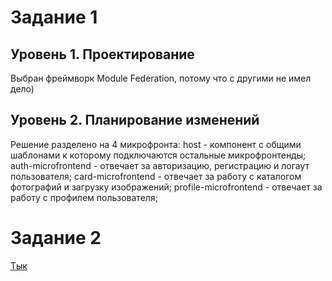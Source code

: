 # Задание 1

## Уровень 1. Проектирование
Выбран фреймворк Module Federation, потому что с другими не имел дело)


## Уровень 2. Планирование изменений

Решение разделено на 4 микрофронта:
host - компонент с общими шаблонами к которому подключаются остальные микрофронтенды;
auth-microfrontend - отвечает за авторизацию, регистрацию и логаут пользователя;
card-microfrontend - отвечает за работу с каталогом фотографий и загрузку изображений;
profile-microfrontend - отвечает за работу с профилем пользователя;


# Задание 2
[Тык](https://viewer.diagrams.net/?tags=%7B%7D&lightbox=1&highlight=0000ff&edit=_blank&layers=1&nav=1&title=task_2.drawio#R%3Cmxfile%3E%3Cdiagram%20name%3D%22DF%22%20id%3D%22BleSmaJVXqo2yb7Co1eL%22%3E7V1bd%2BM2kv41PmfmwTy4Xx7ttr3JTDqTTGd3MvsyR23Lbm1kyyOrb%2FPrF%2BAFAsGiBEq8yWYnR5ZIiJKAYn1Vhaqvzui7x2%2F%2FtZ49f3q%2Fupsvzwi6%2B3ZGr84IoQqZR3vge3YAU02yIw%2FrxV1%2BbHvgw%2BI%2F8%2Fxg%2FsaHz4u7%2BUt2LD%2B0Wa2Wm8Vz%2BeDt6ulpfrspXXG2Xq%2B%2BvpQO3a%2BW5U99nj3MSxeyBz7czpbzyrB%2FLO42n7Kjisjt8R%2Fmi4dPxSdjobMzj7NicH7hl0%2Bzu9VX7xC9PqPv1qvVJnv2%2BO3dfGknr5iX7H03NWfdF1vPnzYxb7j968eHxTv%2B70%2F%2F%2BvH3p8u%2F4fl%2Fs7%2Be6%2FzbfpktP%2Be%2FOP%2B2m%2B%2FFFKxXn5%2Fu5vYq6Ixefv202Mw%2FPM9u7dmvZtHNsU%2Bbx6V5hc3T%2B8Vy%2BW61XK3T99K72Vzd35rjL5v16o%2B5d0bcqvnHe3Om%2Bjvyn%2FZlvt7Mv3mH8t%2F1X%2FPV43yz%2Fm6G5Gc1yuc4l7JzKvIDX7drRpjOD37yFozgYugsl5QHd%2FntZJon%2BXzCc%2FvHr%2F%2B4uWL4%2Fi8335a%2F%2F%2FXXT7%2Fxl5tzvH9qH8zcPsdPgBPz2cflPJQkaGKMNOLyzBBEKzODOa9ODNPHTwsoclgIYGLE0nzu5XNpesS%2FP9ub4%2FJxtn5YPJ3RC3MWPX8LHjE1f6wYITNZm%2FOFkVU7j3bw%2Bfbc%2Feppc%2F5ltl7MzN%2Bnz4%2Fz9eI2G%2FS0Wj%2FOlsCo%2Bexlcz57Mc%2F3DJwtN%2FP102xj9RQ48A9zevH0kJ2dfd6svHOr583CqJvzl8V%2F6obcz2ebz%2Bv5%2Bct8szFj6j4l%2FTqbxeopaqD5%2B7x6WdjxNcPMLTvf3H6qO5uqansKs2KSl4un%2BXkhROG7brN73x5eP3z8E2Zn5F367uLvn71VnC0XD%2Fn3etnM1pv0VCEP9mLL2ctLSUiesT9APOR%2FU7H6uA6PGMl93h6rVXi4scK7uZHy8qai8J5WT%2Bbtl7P1bQ5xlIKqb6ci2a8PHcrG3eOUdXaP89p73EoPeJuHYqVysapb1UVx4O%2FzmUF%2BcvPDb%2B9%2FMn%2FeffjgLfMCWPrsK9SsvpW%2F8hLnwnh1a5Zpblbz0q6EvWkv8hOPi7s7%2B3ZQVsrS5KwAlP%2FiXB4ILV7n3wTA9yOFIz9LdEU4lO5R%2F2vVrckxx3d8LiGTQwtJZ8ICyupLjqD2%2Feu5ETr%2F9Woz23ivjUk791%2FP7xb%2By%2BXq9g%2F3Vcv4jFsybzgpg7hALNK8YagF6%2BbHD1%2F%2F7%2B8vP%2F1%2Bxb6v%2Fnb7%2FvdfPiz%2BeR6xil1bN0TKwO7jqmr3cQpoPmeVHzMvv%2F1HzK7%2Fm72fPb3%2FPrsl6%2BeLfz%2BdY0SayHcEwmxBg1el%2Ff7%2BntyCBvad%2BCi4ACVw54JGiyWW1bnGqt%2B5ppW5%2Fu3z%2BuPql9n3E9LrRy6Hj%2FJSdqPJwa8Y4Tt2rgIUCVUAAVQALJYtWD81YolOUwXommXZKXO9T27Vr74xntp7Y2Gf%2FE0fvwCF%2FFdkHTPcowrAEZLevQ7ggQ5gQPiHYwaIKetOTNlp6gC3og2VQM%2BzC%2FiX5i68uLGPl1fpI0sfefp4cWbmUOHkFRgGhy0Q5pB30IJamP38Sdxcf%2F70VS9fflPra%2FoD%2F8s5Jt0hIO3ZgQvvNG7%2Fg%2B60mxth%2FrkzxXZBsc7eyOxfO84hccqu0H5YVrUfhZZfStzR%2BouI5S%2FPEikvt7lrnu24x28Pdl8puV%2Buvt5%2Bmq03yZ1d2tlL3M13Yo4%2B4ay8llRXl9IsOKBq2%2FDz4XANrGnNF9vq2Hfpo%2FJ0r8r0bfpI0sdsPCqOmOfX%2BfGKYORr%2F%2FlxeXG7Wfn696fZx%2FnyFxe2vvq42mxWj4CC3qwC%2FbH6vLHR6XdumxBVhKWFBTTGaXkBgfUTQDjCGW3tLx%2B02RJM%2BPzp7sJulVrEs3F1uzPiz115mu5mL5%2FcCzNV6%2B%2B%2F2%2BlMtHAH%2FpkeQCnEpQeuvuUznr367r%2F6Zb5emN9qcTY9WLsML6vP69t5hKhuZuuH%2BWbHQMxzw2R%2BV%2Bz%2BRpg4gAYtjq3ny9lm8WVe%2Br7QWuaf8MtqkQbBC7Fxe2K52PDQcsp%2Be%2F62rUhAVyJlAZQBxmeTU7mSEQBrGrlhz3bAS0X83NQcsTcAeMf%2FuPj5hMyy5gHcEKIFquoF1esmLOBF%2F%2FTGFoEMvwjV8OWRyvn28%2FqLs1GccsYJQoFytqGDNpWzr3N3uwQj0bkUh5FDl3PUVOlSpEMTnB%2BpdPd8563UZZdoWUFDoYvDEzQIrk%2FQ2J6bEjTaS9DoOA8jO5VpdHsm1%2B1HJGhE5wSQSk4Aup%2Fdlt%2Fzw3z5ZW7XDPg867ncFN5H5r84f4QU8SLnrYhKHOnK83TMPZ4Nyy54WXFwuHcRVJt%2BEJGQYlVm6vocCsW%2B52vVeK5ozMX55Rm%2FinCF9gDY0UFclGBNy0YwbkXPB1oe6wDNV%2Ff35m7sxtCFkmCOgvf5t8WmBOjmdYbnlPD89RbO7Yvv3osQzGFjASVC%2BbZCyXho3ZHbbSv4VsXuMPtIrIpKKipT4kCjgoRJreE2eltGRfhBCvdhY9QngR4BBmUt7%2FQ49%2FT4dTkylalsp%2F2VF7F6l%2Br36mA3gOZnW4GBk1H5hVIbr8o3VqUO7HEUXKRLrS97curKDh2nb92hoxUH%2F1CHjsggDs%2B70r3hdyasFwcPSt5rWfm2a2Jfexd5Vx5sjtsPnz1aH%2BTp48tz2aqGjO27xZcWPZDt727LEyh9v5MBhkLvjRkYCodla1P1CAwR%2BXIHugMlVwBj2ZorQDALfQE5%2BQKRvoAINgMJOtAXILqo3tju8R%2B7rVP3SSGIKrTnq1XSD3gfEAYmnmUK9OV59gSq8v1hqw4wQVe3xYWHcMrDwmsPI1HFEamDF3ymcQ4ve4Elm5qTQ5a6tMgRIYsKPA4eGIwd4kqReteJNcdTabsIcjicQEvvyEVZuM3zm%2BTHK7vwo6i88vYXsd1fXFpRv5zd%2FvGQjgsq9YKMrUtl%2F9sFZA2yfFRYtkKrG5Ful7xUr9dVkg%2BcrzcSGUrfvC8GM0lZpcwvBGZIykS%2FUgaVxLcrZSXX8zKHz62UgRDrHLR8%2FKvRWsZY55K3pbXCeDQegUCR7gUqUE%2FuuZzEJKom05nqA4oJlGfTm5h4%2BEW9ANa7fNAkQhVNw0YoQpORfWLmT6CH%2BPA2dnfpAGd%2B%2FI8RfdZW%2FE9RF%2B4r4n%2F8rKv4HzxthTI4vfhfuIvEDs3qpqT4afmVQs6q1lIBVPkb9xPLE1BgvM0QnK9Ab8oBt2x7f9r5jwjDkdZ2%2Fs%2BNkmLFfpED%2BVZuunNVDu%2Bdh5foMBBHoJ3%2FyUYYrY1grNZggwayM3s2Errcmp8CcYNYojQwA4CiwM68Gbg8t5p8hyvLY66zeK6ts%2FVX7eU5K6m8X3yz0x8uRA1BXhtTK8PCC6hellZntjjW%2Fv1Lq%2FcvYOWPf2opDjavzwkQ7ut5bqt2Iu1rbu%2FvpWyLrrYitkDBfr8zWzgq3syyU5Taysy6Xzbc1FZjj%2FwUp5bSkGVneIXAIorbJ5oJQLcHFsk5A0phXeVMiaigDcqQmpr8%2Bi3oQ6oOJ1roUVUddsDqvDvPy%2Fss505AwoD2sAxHe12scqFqaeJvi0cjDQT9PP9qHv%2B%2BekzTsXp19WtywXonynYuFsCjdKUFzFjW3CAIczAZYGu5wHG5MUBniq4%2BC2JSdJOimxRdX%2FGot6YKg2gnB4w%2BF%2BTvSRWSSRWetCo8rBVInzqyLjhe%2BRKHKc%2FeVdib0FUUBxvR5xTaminKfHtSVvVZZJOympTV61dWoWP5RlURAZqM9K2KgGxEu7JVugt%2FNX2Ki8iKM%2BSlrQYi4d7uRMIvW7ZpNz69xqX3Ntb8e0jv1I03%2BCL%2FfnG10%2F3uOLcgfDhklsNgY0Mg6N5dhgIHslxyK8alQvGKqARS4OVWlXKorj0BYd6lfLKAi%2FwilUj%2FKfMGB74ZxoCS6Zc5GMeQeB9BHVw7bSNJ38QoTIY0V04Y3f53YDU3JppXLly%2BVEv5nAaVqj8hEIxOEjrr3foQI5Sn3gNijyOTMndARqY%2BYMgAv2b%2BddBByup1A5QIJWx4hBIRtLpHNJ%2BIbgiB33H57uoMaggRv6x20W5mj4ulneAttWV5NclZfY%2BJcDu6jVUXlSIvYNUFpJwrnEwtLjtsFG8rQrNbM%2BB9uyzUypVnofhNY0jFTr3yHrMj%2BgzIBM8%2BUXufxXbaL6%2BIaxtLGmZ3c1URENcdvm22bbA8pEY6Liruic8sBeSTnLCVqXlAf8REtYdjZ1ZmTdFOp0amV8okSamUCSWIHkRrGurd2oXxS5t2SeRY7F2tApIhFrLeRVu4WonE7jcV%2F0ioDETCFNLFv6Jr5RA9Ki7%2F9%2FIvvz7xS%2F5eLsX79cX7l3%2BtXFPlAbvaYRHGnTCwX0cREHeiLahQcFrACHjcvOyc5sMnq4%2BpgK0NGVHNeUx0MzAeg3qFyAnmdfzco5rJmCzOP7KQfqqBQbQMzN%2Bb9J85%2FrCe3S3m23NFwUeYKZsPB2fbQQo6HO0rtpy%2F9IApX5hj9iMrWb%2Bp5puvr7%2FMs8o%2BKJd19vWFJQ%2Fz2TrClDhWeLYcISWVhXFFYWGgQTGWnYkWHKvUfmzAj5lTID65HRMXsd6%2B96bwCsDoQYyTUM0U7zdCUHdTdSZBZRY1lvCKABGo3XAbsQTwF0CBrMENAYDKoGc7IKK3bRM7gBw9VwOiF1SwOTo7gNXM8KhmMoIfd7IDBrAD4oVnrHaAAqIMneyXV9klmBdZKvjoThvUG4uD2gvqLnbbC6gf7sV2AOrDgXiEA9sExI9vBTUc9KiIgM%2FwIF7HvzKqmYywmCcQHwDE44VntCAO6O0tiPub%2Fi6RIMgWqKYTVLMevUudNkw3XvCCR7zoPV9dbmi9O0Ppw33M1lCahGlZY4jBR0RLm8B2nTV3ErAdISPDw7aomeFRzWSEMTjB9gCwHS88o4VtQGEdC9tett%2FWr6ZFCD9LuDtp8G687GXWQ9DHpqRH9D7cuewQvYcPnEf0hmwC3sczcg4IORFzMTx41zW1G9VMRmxBTOA9AHjHC89owRvYk7lyxT7XHniz%2BqB4ZBHZSQN246UOeWkgxC7G9ILYh%2FuVHSD2cAgdoUubIHSdIXcKCF0UD40boVXNDI9qJiP2FyaEHgCh44VnrAitCYjQYQvugwurwQy2t4DojUUjBtFFnxF0AohG75DOghsGYOjuTBnXVJxEWDqDw5pbu3HAWs1MRrjwjWHN%2FHdjv8QEawfDWgPhcbAWdEXuD9ZqRAuwwy2sXVfSrPzsLdfGc0ftuF%2B%2B7Y5kl3W149fesEq7bTV03XYdsvWkb%2FKz5QJPEO1kR2Xf8EbmGBzYEO0IwD%2Ffs5Kmp%2BDFsXFtktbMZBde3AR3R8NdA%2BEZ3ourEa16Lw4EuuvKJinynLdjaFN86PPpTFDFzeubwaAPGGwgSrtqlFCviVKHbyp2B3x4eD8PbMc3OuAb1wZjzUx2scE4Ad%2FxwHdKG4w1ogVvMHbesvWNw1xjwSkTxwhAaiCN1BnkHb5L1x3kDe%2FqgU3qR4d449qwq5nJLvJhJ8Q7HvFOacOuRrTgfNicCdPnvSyjUIMq1GsPAwNSTbepF3BbRPKAv1Y8bC5WZdVfkSkCdULsDg8jSuf7dwFHAIinUNfpFm%2FUgAgEqCZAHAEgxgvPaAERrutsOfbpvD3lHbnOMY4UBE9dOZH6NYJmvOjtipWKPoESbDLbO1BW2JMBoMSiT%2FWOT4LFCNUswb496uFgE0cYZhNsDpD42ViUiConPAwPmzCnkXZg6BDs2oMmVfbwwh5PBbLVpL7oDDaF5ywGBOhvO67aQKx2QWJX7RLg7zwCsuOK73gO9BPoW3WfBMFvPAn8gDPZBcHvBILHg2DzHsJj8x0xsMdvZvQic9RkgVnVRmMTtHWnafKz5W4CwyeIgs2mhwa6MdRDRPgowwMdqVmC2qk%2Bp4DE9Y18EeGGCfkGQL7G0jQ%2B5APM9pa3ESOR0sVFrxsiZfaW14eU8cI1hBP444ev%2F%2Ff3l59%2Bv2LfV3%2B7ff%2F7Lx8W%2FxxDwxuiWOADMiAu6toL9sRJHmEzHION9%2FdzcXtbEThz5k7qjwiBUrdzBRuXq%2FqTC7WX6nByI4iYu0bHdHitcfLq0bEdUXJ6aSxF8bKm2V%2BP4DgsrrW%2B0ju9uI5oasCvPAYnroJUFGp62y9SQYnU40Sqxrb38EgVU0M5IVX%2FSNXcjRsbUkE1pVdV%2Bha3l0cqThXzsOs1YlQr3lS%2FGDWCBiNE8RCjRqBGT8abOqhvZt%2BzOblPowSl5m0zydhAqcZ96r8aHUQw9%2BkiP34SOBYvFjsry%2FvEsTG04Kj4WmR4X4t2nBrSHo417tU2AiNhBNkiE6y1IErj87VqukG34mvF1Ny9LkCLF4id7Zz7BLQxdKXglbLxqsrFRbaNPyusK5WrIUdCLK3EPZcmR%2Fz788oefZytHxZGyGzhDHr%2BFjxiav5YKUJWbM8XRtLsLNrB59tzVujOv8zWi5n5%2B%2FT5cb5e3GaDnlbrx9kSGDWfvWzOZy%2Fm%2BZ6Bs6W5J55mm%2FlLzcA%2FzOnF00N2dvZ5s%2FLOrZ7T%2B%2Bj8ZfGfuiH389nm83p%2B%2FjLfbMyYuk9Jv46Fg6iB5u%2Bzgw9wmAGjDPbgs%2BkdbE9hVkyyxcXzQobCd91mqGYPrx8%2B%2Fsm2f3uXvrv4%2B2dvFXN9c5HKw2y9SU8V8mAvtpy9vJSE5Bn7A8RD%2FjcVq4%2Fr8IgR3OftsRZtqZsbKS9rt%2FRn69tc8%2FEGVlV8a72C9DbuDi88%2BvbvcMiSzybeyg54k4dCpXKhqlvTRXHAGEGbh%2FX8w68%2FeYu7ABY8%2B%2BiaNe8W8ox1dLf66tmKuRSQIimksLdw6yJREKpUraGi2UbbSv%2Fuy2%2F8w5cfHn56%2FkU%2F3fzPrz%2Bjp%2F89h2gIYCwE3JCbG4Rq3JD2WiSrgFBbQ6mSFAJK3IL9AE9a25Rinv4B3EBu%2F4PnX5h%2F7sw%2F8gmBjbfdy9%2BscKDn6YaqEpupLULr1NaVa2PjW%2Fh%2ByCqLQoFlVLScJJCSAttHDtn52Ru1Fxhj3tsvxqER9zsBx8pR0akuiOegBCGKkNA6e8RU8GrvWYKAelglEmNtaiWKx47kEOsYOqDSrUjKKxV64%2FfL1dfbT8aOSu5mRiPOXuIW6XH1JVef9tV6buTcf73azDbe67v5cu6%2Fnt8t%2FJfL1e0fLoxRVs5wWKAlAQiqnyHeLMceWQoM8K70DBTvnhygyQHqzgHK4es%2Bu9e3435bPJo1I%2Bjn%2BVfz%2BPfVo1lqGLr2YpILMIFFvXWYlHdAT9LA2JV3WkGRrern%2Bel16cg6cOvY7fuI7%2B7uEWQ7YSSpnveIcK50oBT2YlUFR7rCL3CneNJvk357u%2Frtx6u3qJlw0BGZEsD2Yi5O34tyIpgcFYnIPeFK2C8%2FfuxcNo9blKdYAkGLrooQa%2BY3Ik%2Boz%2FrOPVIwDiaDmi8ZkRHR6d703fx%2B9jnVT29zZ%2Fpo2XFpJaR0l%2Fa4N13zE4AIw1WjRsuRcaqgVDMSM7Mt7EEDUkeWarYmOSW5AXONi37sbW9pwz8B6pT2euATAxZKz0p%2FbPwIe8Rg1Pg5dB3NhJ9Hys5o8ROuo7moJiv7vOb%2Bbk9M3eeEsd1qpmiMJaxPjMU6usXWSWLs4D4q1iPjn90jBiPGWKyHppydMPZI2RkrxiLAervKyPYCdN3RgXnCzw61zkh91Jh6mf3wWZ2v9pKySVAtKzgAiWDyk%2B5s0iIS9E4j14zGJ0cOON2QiTdArllRAJmrvOxIqiVPOU2sgQiUb%2BTahoNgQlhn3KHx2bJHzkdzWz5Q9kPTiYqR7TbtXs5xGPLwRA691zRxhx4rO86QF6V7dGjuUAHvNWm%2FN0Q10Qu05uvRCqh6vPaGvfM%2BC4y5uU%2B%2FLJI8Ttmyb0mSWFnXQ4a9BnI3OoPF%2BNSNgWFRVTs09qzN27bmu4DFkeVgwBMZEYqdwlt9g%2BJJZWDAcgVEoBsHtyY47Ef7FDWU%2B%2BEQqqnszks8nDCnXzh0hJaDqXHediVlJ25iPMXFcBMZsXM2uYkDuInN%2BXJCNxHIze4TETmwkWjdRL94FXu4uIPtLRIXiQeQfkaGee6YdzzInNC0XfkrSR%2BQc9FVtyYY%2B6LTGofGUlkNTve75U%2BBG3VILN29nuPAUvA7MmCDe8LS4ZMnGsjO8CFXWLIiaL79xvQX%2B5HzpCGrpWUO4qGVNVYQyVJ3WYKQ%2Bsg2bV%2BebaEjsIVcrtGc%2FQlltZnBn7xQM6tNnT0ult%2BztzyunlYv2bIBZaKoVKYLFnhmp7IVz8pH89WHSjt5ugj2ln6%2Fupsv7YHr9Oh6ZUa6V8Vs8XS%2BzJEr%2B9yCKrcTws0k7xuL3dhCag66DNleJlsTd8Y%2B2JUxB2wJNC%2BWphiQ%2FXh7Ni%2BFNk8v0nFpCTTwNy18tm9IX%2FmF0e6t5%2BUxYIG0G5wX8sKjvULpuDd4BdO731AUTrtRaWV0eUxQQL1raKWQOuLrlguq436fK6zePbwosN4zyt5BbkhabO0G%2BAXXtVfJbmp3uii%2B5vZm5lkB9vb5nwOpye5T9%2BbsXi2GbOUy%2B6C0KLsqtM%2B4Otjexe55LvpZIgnPC7Wr18nLtXlesM1dyfaOi1%2FZO9TmrGXPLJspv7Lfx7pZ%2BTHinl2UxqV3d%2Fbyqu7E9nq0fJX0mHDHlHt2vb1o4v96%2B%2FymmAJoetIBz%2BFZclbVF86%2BtgdwOtTDVHsw1av2eArQ22Fb86%2B4VlEhbs%2F6cOrO398TgVDwfXLQjFGh7pTTnltk5RZbtyMZYdvrfN%2BekIIk1DuVYe72fdz7%2BO3dkmtl79xsK70eEFcVfPrSaXn%2FYBl78nEVkHKpUxkQ16ROvVEKp%2BbJWQGFE4UobDVge2HRgvEFMlwqaH91ojiZKE72WcADUpzsiIqmHCV5gFP77XR9J%2FFV0i0dkCkakJowiNSkCNq1TWkCK6OJT25SRq9MGb0GwqTmuiXg6of6fCogjtidZoEqaSbNMmmWE9YsqY3jU03K8pbtZONYRzxQRAAXOoZaqbShicD9ZZAzdxz7swH9Zp8MMqDSPoVUJ7ec49iehcFv%2FzxOu7P9Zzo1EJ3hd2fh9ihVwbLABeUcbZObkJdSJDzf3NGRqrNtr0u%2F5H0v70zOUVq83aewkR5%2BBl8pyG8qLnjS28QtyRsvxweG55NBI%2BisiWnQn%2B9c6kRrLhjSiAha7cEAVmRzjRPCwne1PmWatAyi7VfDjzCyvxW06FZVpdUkWutoOejqbtnRnq6%2FynynXalHNyI8gLj2HBWne0%2B4Yr%2BJ6BTZOKqqV6EqfY0SgrQ0EpY9duWixHRrauKi1E%2FJ0Qxc1N52lGqFueJCi%2BpMgqY2Y%2BZtClnXT2GpGTl%2BJsFU8M47HrdTrtEePVd%2FEzuCbseTU3OULNU5NSTxJcgVZvtODk04lWj7P6As68Z0IIpwe%2BQGFNTRIPn6nJLm8lIuXuQJRpwzpLQ0oCgAwhuMofILlhiJ0FRT2wGNteEhwz%2Bv5WqM7qCUqAxKsUaIKIOkkZX%2FvWn8mCKD4aG0vWqN%2FiYWyLGfoHQEUHp89capQWkh5N2yUb9luG0sU43hVgC7ab3BbURF3zjgNkNbRhhnVJqJ0WND25Ogo9M1qzNmtJ3o6caJtvGy9GrQtobPzlEU%2BLt1jrTgGto487E16G9a5aWW3ntvyvt3PqtBkdry1iG7sWA2hWzCgH2JviCbRrh144BsmgabpeKSCMxk8T3HgyynQJXnlvuUIHto6rwJso%2BVpVcD2TDbnvZZhar9xS899zlICXWZNj6muzdee6QKjXZy0SsE4ubiVqZZiPCdQda9voD4ZHZ9SQrEjGCBEbJVs8Pt%2BoJpcTEzOTwQj3rTF57XKZF1nDh8wJ5v2K10tDgMS2INxV%2B7MOxca78SpKE%2F%2FGrBOF7m4v1gRAaE3xHvFJd7yuA0dq2FlGY6NBPAzTooTOCR0frtXu7TgV8SEamZ4HcA%2BD1gn%2Fi04ZcAGQuTF9wT8MZL2%2BiA98uSo389%2FPuH88tfnsmP%2F%2FrrT5%2Fkv85xPQPOxD44sQ9O7IMT%2B%2BDZxD54NrEPTuyDE%2FvgidYowqw8jOwpXIW5CIsWzx2U95JaU2xi6ZlYesbI0qMj05LGRr2zozt8W9oGk0DdgBXvvrpBgLrpjognouxhHPuddC%2FBQK%2BdszA7iQBrHeFD8wBrdzNZQOkUUh1ZSDVeeIan5qkRrZoYqYuLBoUzPmnPhRfnrFL0uA1JP4%2FXj51eAZeaYqcHidX%2BTp0u%2B6VtBh44WNq26m%2BfTsZg7WZmdOQ61yDVtWm8CpgGpowAiNspB7ZEHKdy6ysB7sYNw%2B6CCpJt1xsQbTsEhve4Hie7SydSI6zdpjk3wqEUEqQkQ1yjBCGmNMfpI6ne2uaGZ0xKgbFmiGgFtKjHiCecmFE8fzxe3MAtt6lIuGdLpQOBNHoLJ1oah1oTTiXFZX43TIhOEJcKaa2o0rIikDyRUgkjqkwioRjkrtUMaX8LOKI%2BcZLHE5dHQROlJMZWuVFatX3GJI8TH9Hrl0etEokFIxwTJGU1DjMmeYww1Cd5PG15pJQllHMjklwJ4%2FBXGXtGJJAU2tuZBPLUBJIlThopKxiFnUAahwcrjgjDnHGlxy2QEdSMk0CetkAyxBKjPinFklBE5FhMyJoNpMNLAFpjtyZaBLt2Cgp1ARw%2Fso1QV83ExM4LECmk5iajFLr18gjifrHcs1qHz3kvUwpGD9umChgijNtwWWrzk2mCpTD3NlfKLIO5y4ENVnB1sEjSd2iG7RVa2CUE1wqqJh2Sxtvt87hU%2BqZbSaho8uA%2FcR%2Ftt2JwX0lVmGOCq51mUPloGXYZAwmXBpoUJkIpA1IAeyeRidSMC6wp5RRq3KBaUDeznz%2BJm%2BvPn77q5ctvan1Nf%2BB%2FOceFfmlN4cTZV7szCfpM6utRFHAiKGZYa6q5FFqWtx0wlYlgQismpdZEFDl3JUkRiaRGvSFMkGK8sONLG1s4KfRepjlbqPWpEZ1WIr2vzJYG5dkX%2Frv5%2FezzctOr5FFkNAyimkhjkTOHo84Y11ZkEKMCUcY5kP%2FVUYIEKFdQd4yrgGqUlnBwW4%2B9t4XRjZfO4NoNOfwC2Un97dPsUoNCV6P0h1eqSFmiEBXWtzRajnIVOpckMQpQaCSEMQahaIetlFbGMTVqUhm7UlJAwClOfOuzOxoriFv3KAhuhLXjwT%2BV2vtUC86YGaiq25xD4R%2B8bENvdG6RZApS9YiWmlnn0uKkUFhgiC2qz3xCiLa2lP5%2BvFd4aqjXo0qjiWQiTTFjmhsXLlRpMrG6CBFGrGFfpcMyeizhjCoDVUxwwgfFoUFbIo0Gh%2ByEm6k2hoPSkksCpNuMC4eGTnCYcGgIHCKMJkYbUGMDk1TDAMqlVxyCmy3pm3Ks0NFl%2BQweO6g%2FUNlhc4P1BEgHuEaEyn02Nra5hoha0hmWXWpISIrYeHsLkGTcVT80OHJAGjrDaQKkQQBJ01IYEYi69IlHUAWfxSOfRerSQxxW7%2FlUu5BfVGDLFVJh75QfVbwp12QhjwgrqNJSE7QdAm1K7Iv6EeNsaW20q1Ica2Gu0w%2B0gSVn8bkTx87oAVXO8J5lsS1PVGLnhiAk09t93HBUYOmoi6KdNDQrih7VPE%2Fx0BEWTDcQrG2iWYIk4cgWdyhZZNW58umkpB5xf7uFsNTVhD%2BPr6ZGEFXltbf96NomvbFNxc4kz%2B7%2FGFTZxkNlSfQYjMylfkkoKbmuPQE8CMg6Ipw6UoDXwRwBAL83Zck6C56awLIFDQDOSzGtO3HnbTKRORGMvwXNPagYZkgZ6xhzBVDCaiM8ghr5EZw4QuJdK6%2BOX3i48hmKM0ykZBMpmbeKYyMlO95UeJd42VDlC42OywwjSTVsMrSkr7DUieSKIoW5RLoSOEW4lEMOGKt2t49JRoktjhKaALarSqTvQLGO9BnIOTXps0mfvXJ99uPVm9RcWCQUG09HSsGZ0EE0U%2FLEWFrMeDRSCCQZ0PiBkIRgJoWlh2bGEYdIaKzqYsaJRwwjqoXsioWG13P1T7pr0l2vVnelF8qiSe%2BKSM4b1GXGJ6Q2ViuIolpJHVhhWaqKZ0MBykwkythWWHJCLGvCkHZYfV3fpMsmXfaqddmF2wbPNJqLlbut8req42zcuBScDjhfWLYp6rQckFkljDOqUaEogb26vjScmDzNScO9UQ2nUZHu47JLeVFP%2Fwa1mkoUU5oZH1JhWxEXlNLZYL%2B3hyMAy42hRCNNjULkSmNCgb2g3vQalC466bVJr70FvcYqg7KcRF%2FNoYal02gXg8crVoucJDZoppGgjDFc9J747s5qQJ2VuN9xwvxsRagpa19KcdomnZTiG1WKF0HnYKft6Ns1%2BRhJLJfcNsOvHKvjLMH%2BlimQxs9EIhSRLgEIyvfrSbnJyZOdlNtbVW5XXmSOFxmtgUHnd%2B658i5aZcTJ%2Bgb5xuOkG1VZNxKS%2BCE%2BIDkOk0QWrrQllxnQ7pNQY5BJNU6q8Q2oRu1n7r%2FzgnzOJQ7e6QawitZ8k4pQ8wQLgV1RcthDDyVCVnO7S5qQJ4JyzYvL1GWn9KEJpw3dSRO%2BVU2Iyoahi%2BuVOaHeoIrbkzqMhU5YyRMGHGGWuBChkqKohRtCx4EsQJOOOx0d9zpVWX6Rl2d7dj8futPs4YX%2B8o%2FfPGWUXa6io96O6uIqMdrG3KUUc0ZRWXMRW%2FOAidZcGV%2BWEoAJgepEcI2MdcYkt9VeNYqr5dRhuPduBF3MOOskNdCAI6Iiv42u5SAG4LabR3TS%2Fl3XrM7RTAfdzSvkPwTzOjUkGqAZfLwoRXIbVE28jrgMYDkD0leuXB8QWjLY%2FZDGdkMf1XsHWYWgG%2BAOpjFfXeyTlVp%2B1DkNO4iLWiFEQCdJ8teZ0PKE7EhGAILQRCaUYdsomChkkBtQlbbDtf%2BvBbcEbksfQQoz%2Bn5GzRuMy6BXly1vADKCqQD2BzinSdEDof31AOhSGtrorfQskmU1456XNUSdxT%2BoUuhCXhRRgbxUTUt7W0vAULe%2BAGXGPDWWPGe8hSZ4MNHOyNmhD7hJVTmFnyBmm0JQhKhEZkWq1gAtdG%2BgS6Wx5hQXxiXDiPAWdCm8AhPR87h4NZt3xUQiyLbBNOGWbkUbR9y64xWRYwkVSNr06uyxKn%2FwiPalD%2BZ3zhX%2Btae9%2FRKiKqfzXuWPTsno60Qv6bLxYBzehGFN02gMwQgqLSrItnzBIDQRDBmXRwijlATtSi8pKNHgdSEDlYnlDcVcaEU1RUAjykGhQZEJGl4bNNgsS2rbUzHJhEBAO8DRYIOqadnmsMGY%2Fr5L4GNDHff%2FhBP7tZQOJAYn2FbQc8Ip1ZoA4SwCOJy94QTke544TgT3rMQJKnS95lKPDicinLgJJ0aOEyoJrBObyEAZoVohqwWqdJ3jAQrAhQ2zXZgXEnaBYQcdwnMxJug43MXAgQixRPjYUUUOTgZEjogNuFNDjnJGJUUs0RxxLgizq0FHhxwRnXgm5Bg5csgAOSg2N3DVr7DMdFBGyPZw%2B%2BIFJIFcOZpTX3f72dx6goFWPQhqI03aOpuSYWF0ERBpMhoHsB%2F6QgIN1fu9LiSwuVmEaI0pS626at7psEhQkLuFNpzfayGz5HDF5ZfeXmCQk0C8zkgx968ZPPRO4PjuX0YT2wHJNkcSkjBazfwb1I7TbWcDjODuLW%2FcUkkSiTVDQkimbarR2O7eiCDMZMeN246T5f0hqnBCAY%2FN5ggDVtz2cPvCBYSXWoAG5pl8UPu%2BydiL8%2FnL%2FRqpFDYJ3HI4YCUEA4KVWACqqi%2BwkBEe56mBRcAZKVFCEFKCE8GlQBjIEBs242Tq5HryYBFsKxohTJRQ2nZuJIhIXM0fHU%2B0GG7heuHTmbGy0g%2B6vYH50FOwoBVTF0uaSGa8DS0Fx4xgyNkAyjQ6wA8w0dr9xOZ1RXWT07yAKMzlYRioGQJ1fAvFLLCNdgpFQg3Ec7iJHLoq6G2BY%2FuSU0BkkTzVfxUQLFdwFVA7HU0L74sg711BYH1Hak7ma7k4XbUE6Dr%2FuNIb%2FS%2FwikC2M4ksB4RZUo0hEQYW9XSEpDQCMvpHUh6JpKyFaYHL9QaNZkZKn1u745G0u4kcOiY51dceKzsOS0OiqMTAK%2BK4eBy6wraDAGWAgKgC0OUS2a2jSuMw0RXDvTpkbC5fIkhgsFlLnCrmHqtIWeRNhwE0oW2j4vxRHC9vNVwU9eTbtfWWZbKX2Z9QRvIS%2FMkZXzIum9njYvk9e8vj6mn1kq0sQJ2FSrQ%2BIFNMdioTioyHJhcQiN6Fp%2Btk1c371d18aQ9cp0fXKzPSvSpmi6fzZY5c2ecW8rmdEG4med9Y7MYWgnXQZcj2MtmauDP2wa6MOWApk3ixNMWA7Mfbszl1knl6kY5LKZOAvylRkn1D%2BsonUnJvPS%2BPAQmV3OCcEQge7RErxb3BI1ja%2FYaCaMmNSpmUymMCwqVdQyvESxFft0zAFPf7HBHT7uEFIdOeUfYOckNSmiI3wGduqr1KdlO70wWLE7c3M8%2BYnLbP%2FxxITXafujdn92oxZCuX2Qel7E5VoX3G1cH2LnbPc9HPSJR4zvhUvU7O%2B8Rz5ifuuJ92XPzK3qE2XpI9s24ev7Lfx%2FqF%2BTHinl2UxqV3d%2Fbyqu7E9nq0fJX0mHDHlHt2vb1o4v96%2B%2FymmAJoetIBz%2BFZclbVF872twdwOtSDXXsw1av2eIrh22Fb07S4VsE2Zc%2F6iOvO398TgVDwfXJcjVGh7pTTnlvw5RZ%2BtyMZYdvrfN%2BekIIk1DuVgfD2fdz7%2BO3dkmtl79xsK70eEFcVfPrSaXn%2FYBl78nEVkIrjFijzRZCywRVa3PfL1dfbT%2BbmTO5mxrOdvcTZWo%2BrL7kbbF%2Bt50bZ%2BK9Xm9nGe21%2Bwdx%2FPb9b%2BC%2BXq9s%2FnKtSdrJh0%2F8AtgJWdsU5qrriuMgwL9n1vAUXEja0QBaxif%2FwdPgP3yDHa73fNzpOQ8ef04r%2BUIH%2BUID%2BQID%2BKD6rffVRaLRpM%2Bd0Mx3CtDggQNxtZUONaI0hek6JTrTm3GYLKsSDVDCJ7FlJNBOKaw3RG1CRCIkFs6VjiDEJZIVQnHClqcRaISEFpS2QWIFRvGICx5oZtkcOmkXig4kHpLe%2FeQfi9Fe7KWCqyZzSO3XjJeYEMVHXe8EPwd5425KXxWN2nWDD09r3s0e7zE8fX54hnBxx%2BLQHCSv63SSUK4JUqhmYKNJ1Cg2aCMY0kZwKI2RaaSC8SlCSv90qFohdgCWWitiWJSiCCRctSGfNz49IyBha0TJ7Vghk%2B6wxl3kwWkU7cs63PXJwuoq2hmvr4D6uYAZGVQH72fTHK%2BA3oHDjJa04W9KWNCjDj1G4TCaUqK3aBuS0R5UbkaM%2FtMrVKDHItr1vR6Nya6a0bTp8t0aHz%2FRY1eTIK0T2LPDJwhMFgiV5FkWWOYE8jnBUZgCOyZzw%2B%2FNOmDWc%2BH0rUIkIJXgmfYq4jP0GoCVJkulmicwXAEnIesMsDoX6ppQM%2B3OnlIwpJWNKyZhSMqaUjCklY0rJOKWUDFakYORGmUvRGDAlo2Czn1IyppSMU0nJaOoy3rzyVA0WpHpphBOA06jnbA2ILbAsAv10MbrxJKTayUx4z3WtnAwacWhBRDKrzxMRo4yB5kXQ1mAbBYuwgGgIeo65%2B9pvO9bG1LsZdOVWQCYVpcC9ydso5quZezKCmzOo5vIDjGVOkFd7W5KgXhYTgHqis9sSrPeKKZjterdoW8bq5iW2kLgzJgkRseUzeCGxW7wRU3IUGYBTFueYyogbSM5IKTkkYE5YJKLlZDe0pSQEtrrq8aidrrmZN3I6G1jdSU9JdiD6DKyg7dOuYI%2BMEvYYULTTr7Yusg1HDXvkBGCPD93VZ%2BLPOFZ2avkzhgU%2BXtOvh5WZMhz87cj02At%2FxMNB300LKK4uvctOoNma5JW5HatUjqToE9IPZEZotP4hkw4OmSLCwRkeMnnNEowIMkVEgHCCzAEgM152RgqZhZ4MIXM31eLkMbYIfo1lqEyRDfDgayglvDO6RUCCRgB%2BfYZJYfK2E8A%2Bt3bjwD44bX6CvjFCXwPRGR764LoAGPl8lHL1amnyfrOdulcHVM1XvFzaBIU2NaRJutrrjUGqKVsvYm%2BWA3uzuBhUyqlBLTTbAG9esMHrlK03Zet5qziybL2LWuBIUuApysG2LtGOHjBjS%2BPDSFINg0lzhUPDRCEOkeMU9kPbSXywvoHYGiZ9M%2Bmbk9Q3P169dg0ScLZhQaoaREJkBJ0pkInxcVIgr0aBpAbLtRfV9T3lN2iwkNBg0YDBgoDoRocckSPYlNxDdiJESuSnlcRYmkHVfdxR8UvFsG6OkMDjsP3NERF4sJo9qt0EHpfQrhUqGmhGkHlkx2MpPU4n3NeDIBVZGokvQSEPB6FaU86VlAIzwaF9LJyYc7Y%2FPdGKIwnpzw6IOODo5wjUKZAWOfw21ynkeNBx5XjAEznleIxzo%2BuUcjxgyYLxM69MoxWc9GvVdjSmrpLlXnsHpX3UBcYGGSBw6mRQnCC85%2B9OCWA7E6yITpsQWVV3hauo7e7M7ReudtFbvBKfji5kZaK7taiPUNcShXVXyJoN45W8L%2BY9%2BpcSZWs6jlqlXx3QjSThQJI0SpAwhjFKH6s3OFQCy1FCmRYc5Y9dbbrSCBNlSAf4gPm3hOCIiYIysLwYhKfRC4IwUYowtp%2BMdVCeSzihpXO%2B%2B%2BPv%2BezKpwPwA0iisLyVTg4BWmCrBArCSk5lkevSta8MS%2BKgpXL9rw7F6VmOlOJCqMIGG6uegKukBqNrn%2FRHOxLKEiq2VOsyFFGrQDSjgmqiXe%2BNEustTrIwWybmg7Le6pge61OqXlUKwlQ9Cm1EdZaqB9MR1Pol08b3tPE9xo1vvRvF3KZQlcA92z5yqOQg0mHZ1avPvcEMh5sUUMNEDkRHOku%2BAffCJx10Ojpo5Kpmb2TNKU3vk%2FrVT85qPszAv371Squ8PQ3XOHDIcGqutM5yhuntOY9bml7%2FPw%3D%3D%3C%2Fdiagram%3E%3C%2Fmxfile%3E)

